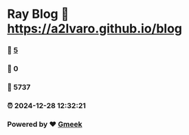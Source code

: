# Ray Blog :link: https://a2lvaro.github.io/blog 
### :page_facing_up: [5](https://a2lvaro.github.io/blog/tag.html) 
### :speech_balloon: 0 
### :hibiscus: 5737 
### :alarm_clock: 2024-12-28 12:32:21 
### Powered by :heart: [Gmeek](https://github.com/Meekdai/Gmeek)
